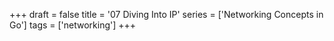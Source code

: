 +++
draft = false
title = '07 Diving Into IP'
series = ['Networking Concepts in Go']
tags = ['networking']
+++